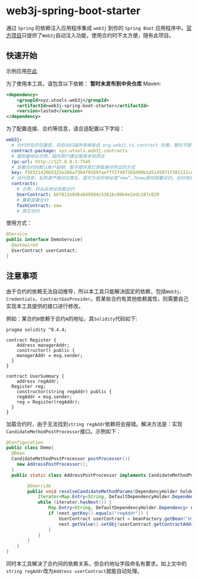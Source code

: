# web3j-spring-boot-starter
通过 `Spring` 的依赖注入应用程序集成 `web3j` 到你的 `Spring Boot` 应用程序中。[官方项目](https://github.com/web3j/web3j-spring-boot-starter.git)只提供了`Web3j`自动注入功能，使用合约时不太方便，随有此项目。

## 快速开始

示例应用[在此](https://)

为了使用本工具，请包含以下依赖：
**暂时未发布到中央仓库**
Maven:
```xml
<dependency>
    <groupId>xyz.utools.web3j</groupId>
    <artifactId>web3j-spring-boot-starter</artifactId>
    <version>lasted</version>
</dependency>
```

为了配置连接、合约等信息，请合适配置以下字段：

```yml
web3j:
  # 合约所在的包路径，将自动扫描所有继承自 org.web3j.tx.contract 的类，暂时不提供注解的方式。
  contract-package: xyz.utools.web3j.contracts
  # 服务器地址示例，国内用户建议使用本地测试
  rpc-url: http://127.0.0.1:7545
  # 部署合约的默认账户秘钥，暂不提供其它获取身份凭证的方式
  key: f58321420b5322e266a7364f9169faefff2f497265d90b1d5145071f301111ce
  # 合约信息，名称请严格对应类名，值可为合约地址或“new”,为new是将部署合约。合约地址请去掉 0x
  contracts:
    # 示例，将从此地址加载合约
    UserContract: b07812e8d6ab69584c5361bc09b4e2edc187c029
    # 重新部署合约
    TaskContract: new
    # 其它合约
```



使用方式：

```java
@Service
public interface DemoService{
  @autowired
  UserContract userContact;
}
```



## 注意事项

由于合约的依赖无法自动推导，所以本工具只能解决固定的依赖，包括`Web3j`、`Credentials`、`ContractGasProvider`。若某些合约有其他依赖属性，则需要自己实现本工具提供的接口进行修改。

例如：某合约`B`依赖于合约`A`的地址，其`Solidity`代码如下:

```
pragma solidity ^0.4.4;

contract Register {
	Address managerAddr;
	constructor() public {
    managerAddr = msg.sender;
  }
}

contract UserSummary {
	address regAddr;
  Register reg;
	constructor(string regAddr) public {
    regAddr = msg.sender;
    reg = Register(regAddr);
  }
}

```

加载合约时，由于无法找到`string regAddr`依赖将会报错。解决方法是：实现`CandidateMethodPostProcessor`接口。示例如下：

```java
@Configuration
public class Demo{
  @Bean
  CandidateMethodPostProcessor postProcessor(){
    new AddressPostProcessor();
  }
  public static class AddressPostProcessor implements CandidateMethodPostProcessor {

        @Override
        public void resolveCandidateMethodParams(DependencyHolder holder, BeanFactory beanFactory, Class<? extends Contract> cls) {
            Iterator<Map.Entry<String, DefaultDependencyHolder.Dependency>> iterator = holder.getDependency().entrySet().iterator();
            while (iterator.hasNext()) {
                Map.Entry<String, DefaultDependencyHolder.Dependency> next = iterator.next();
                if (next.getKey().equals("regAddr")) {
                    UserContract userContract = beanFactory.getBean("UserContract", UserContract.class);
                    next.getValue().setObj(userContract.getContractAddress());
                }
            }
        }
    }
}
```

同时本工具解决了合约间的依赖关系，但合约地址字段命名有要求。如上文中的`string regAddr`改为`Address userContract`就能自动处理。


